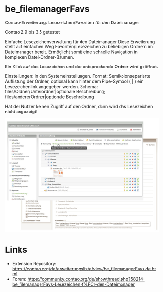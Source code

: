 # be_filemanagerFavs
Contao-Erweiterung: Lesezeichen/Favoriten für den Dateimanager

Contao 2.9 bis 3.5 getestet

Einfache Lesezeichenverwaltung für den Dateimanager
Diese Erweiterung stellt auf einfachen Weg Favoriten/Lesezeichen zu beliebigen Ordnern im Dateimanager bereit. Ermöglicht somit eine schnelle Navigation in komplexen Datei-Ordner-Bäumen.

Ein Klick auf das Lesezeichen und der entsprechende Ordner wird geöffnet.

Einstellungen: in den Systemeinstellungen.
Format: Semikolonseparierte Auflistung der Ordner, optional kann hinter dem Pipe-Symbol ( | ) ein Lesezeichenlink angegeben werden. Schema: files/Ordner/Unterordner|optionale Beschreibung; files/andererOrdner|optionale Beschreibung

Hat der Nutzer keinen Zugriff auf den Ordner, dann wird das Lesezeichen nicht angezeigt! 

![](/assets/be_filemanagerFavs.jpg)

# Links
* Extension Repository: https://contao.org/de/erweiterungsliste/view/be_filemanagerFavs.de.html
* Forum: https://community.contao.org/de/showthread.php?58214-be_filemanagerFavs-Lesezeichen-f%FCr-den-Dateimanager
